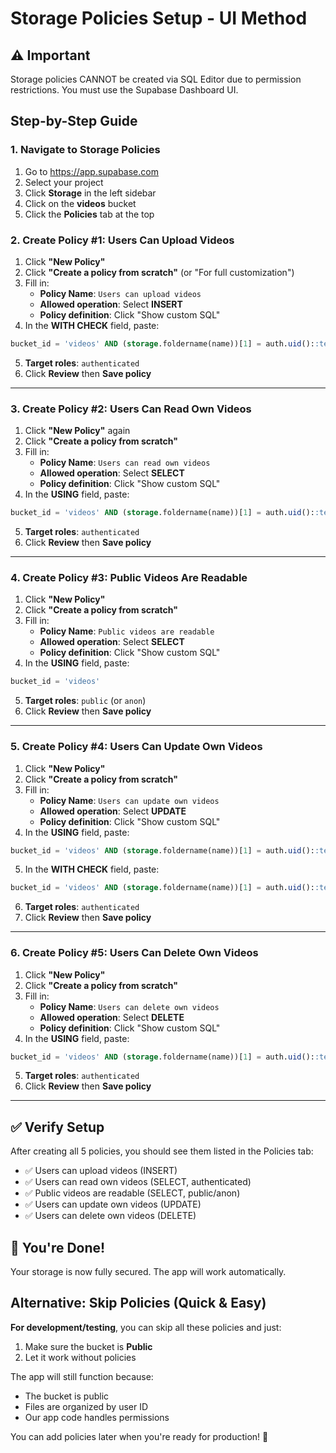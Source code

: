 # Storage Policies Setup - UI Method

## ⚠️ Important

Storage policies CANNOT be created via SQL Editor due to permission restrictions.
You must use the Supabase Dashboard UI.

## Step-by-Step Guide

### 1. Navigate to Storage Policies

1. Go to https://app.supabase.com
2. Select your project
3. Click **Storage** in the left sidebar
4. Click on the **videos** bucket
5. Click the **Policies** tab at the top

### 2. Create Policy #1: Users Can Upload Videos

1. Click **"New Policy"**
2. Click **"Create a policy from scratch"** (or "For full customization")
3. Fill in:
   - **Policy Name**: `Users can upload videos`
   - **Allowed operation**: Select **INSERT**
   - **Policy definition**: Click "Show custom SQL"
4. In the **WITH CHECK** field, paste:

```sql
bucket_id = 'videos' AND (storage.foldername(name))[1] = auth.uid()::text
```

5. **Target roles**: `authenticated`
6. Click **Review** then **Save policy**

---

### 3. Create Policy #2: Users Can Read Own Videos

1. Click **"New Policy"** again
2. Click **"Create a policy from scratch"**
3. Fill in:
   - **Policy Name**: `Users can read own videos`
   - **Allowed operation**: Select **SELECT**
   - **Policy definition**: Click "Show custom SQL"
4. In the **USING** field, paste:

```sql
bucket_id = 'videos' AND (storage.foldername(name))[1] = auth.uid()::text
```

5. **Target roles**: `authenticated`
6. Click **Review** then **Save policy**

---

### 4. Create Policy #3: Public Videos Are Readable

1. Click **"New Policy"**
2. Click **"Create a policy from scratch"**
3. Fill in:
   - **Policy Name**: `Public videos are readable`
   - **Allowed operation**: Select **SELECT**
   - **Policy definition**: Click "Show custom SQL"
4. In the **USING** field, paste:

```sql
bucket_id = 'videos'
```

5. **Target roles**: `public` (or `anon`)
6. Click **Review** then **Save policy**

---

### 5. Create Policy #4: Users Can Update Own Videos

1. Click **"New Policy"**
2. Click **"Create a policy from scratch"**
3. Fill in:
   - **Policy Name**: `Users can update own videos`
   - **Allowed operation**: Select **UPDATE**
   - **Policy definition**: Click "Show custom SQL"
4. In the **USING** field, paste:

```sql
bucket_id = 'videos' AND (storage.foldername(name))[1] = auth.uid()::text
```

5. In the **WITH CHECK** field, paste:

```sql
bucket_id = 'videos' AND (storage.foldername(name))[1] = auth.uid()::text
```

6. **Target roles**: `authenticated`
7. Click **Review** then **Save policy**

---

### 6. Create Policy #5: Users Can Delete Own Videos

1. Click **"New Policy"**
2. Click **"Create a policy from scratch"**
3. Fill in:
   - **Policy Name**: `Users can delete own videos`
   - **Allowed operation**: Select **DELETE**
   - **Policy definition**: Click "Show custom SQL"
4. In the **USING** field, paste:

```sql
bucket_id = 'videos' AND (storage.foldername(name))[1] = auth.uid()::text
```

5. **Target roles**: `authenticated`
6. Click **Review** then **Save policy**

---

## ✅ Verify Setup

After creating all 5 policies, you should see them listed in the Policies tab:

- ✅ Users can upload videos (INSERT)
- ✅ Users can read own videos (SELECT, authenticated)
- ✅ Public videos are readable (SELECT, public/anon)
- ✅ Users can update own videos (UPDATE)
- ✅ Users can delete own videos (DELETE)

## 🚀 You're Done!

Your storage is now fully secured. The app will work automatically.

## Alternative: Skip Policies (Quick & Easy)

**For development/testing**, you can skip all these policies and just:

1. Make sure the bucket is **Public**
2. Let it work without policies

The app will still function because:

- The bucket is public
- Files are organized by user ID
- Our app code handles permissions

You can add policies later when you're ready for production! 🎯
